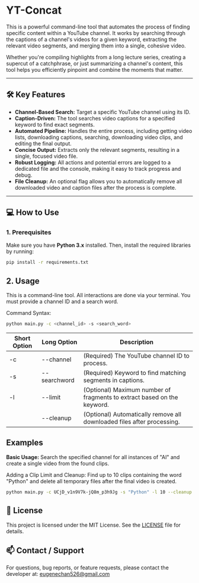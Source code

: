 # YT-Concat

This is a powerful command-line tool that automates the process of finding specific content within a YouTube channel. It works by searching through the captions of a channel's videos for a given keyword, extracting the relevant video segments, and merging them into a single, cohesive video.

Whether you're compiling highlights from a long lecture series, creating a supercut of a catchphrase, or just summarizing a channel's content, this tool helps you efficiently pinpoint and combine the moments that matter.

---

## 🛠 Key Features

- **Channel-Based Search:** Target a specific YouTube channel using its ID.
- **Caption-Driven:** The tool searches video captions for a specified keyword to find exact segments.
- **Automated Pipeline:** Handles the entire process, including getting video lists, downloading captions, searching, downloading video clips, and editing the final output.
- **Concise Output:** Extracts only the relevant segments, resulting in a single, focused video file.
- **Robust Logging:** All actions and potential errors are logged to a dedicated file and the console, making it easy to track progress and debug.
- **File Cleanup:** An optional flag allows you to automatically remove all downloaded video and caption files after the process is complete.

---

## 💻 How to Use

### 1. Prerequisites

Make sure you have **Python 3.x** installed. Then, install the required libraries by running:

```bash
pip install -r requirements.txt
```
## 2. Usage

This is a command-line tool. All interactions are done via your terminal. You must provide a channel ID and a search word.

Command Syntax:
```bash
python main.py -c <channel_id> -s <search_word> 
```
| Short Option | Long Option  | Description                                                             |
| ------------ | ------------ | ----------------------------------------------------------------------- |
| -c           | --channel    | (Required) The YouTube channel ID to process.                           |
| -s           | --searchword | (Required) Keyword to find matching segments in captions.               |
| -l           | --limit      | (Optional) Maximum number of fragments to extract based on the keyword. |
|              | --cleanup    | (Optional) Automatically remove all downloaded files after processing.  |

## Examples

**Basic Usage:**
Search the specified channel for all instances of "AI" and create a single video from the found clips.

Adding a Clip Limit and Cleanup:
Find up to 10 clips containing the word "Python" and delete all temporary files after the final video is created.
```bash
python main.py -c UCjD_v1n9V7k-jQ8m_p3h9Jg -s "Python" -l 10 --cleanup
```

## 📄 License

This project is licensed under the MIT License. See the [LICENSE](LICENSE) file for details.


## 📫 Contact / Support

For questions, bug reports, or feature requests, please contact the developer at: eugenechan526@gmail.com
